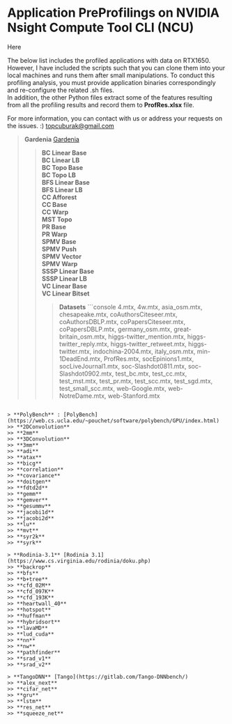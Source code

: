 # Application PreProfilings on NVIDIA Nsight Compute Tool CLI (NCU) 

Here

The below list includes the profiled applications with data on RTX1650. However, I have included the scripts such that you can clone them into your local machines and runs them after small manipulations. To conduct this profiling analysis, you must provide application binaries correspondingly and re-configure the related .sh files. 
 <br> 
In addition, the other Python files extract some of the features resulting from all the profiling results and record them to **ProfRes.xlsx** file. 

For more information, you can contact with us or address your requests on the issues. :) 
topcuburak@gmail.com

> **Gardenia** [Gardenia](https://github.com/chenxuhao/gardenia)  <br> 
>> **BC Linear Base** <br> 
>> **BC Linear LB** <br>
>> **BC Topo Base** <br>
>> **BC Topo LB** <br>
>> **BFS Linear Base** <br>
>> **BFS Linear LB** <br>
>> **CC Afforest** <br>
>> **CC Base** <br>
>> **CC Warp** <br>
>> **MST Topo** <br>
>> **PR Base** <br>
>> **PR Warp** <br>
>> **SPMV Base** <br>
>> **SPMV Push** <br>
>> **SPMV Vector** <br>
>> **SPMV Warp** <br>
>> **SSSP Linear Base** <br>
>> **SSSP Linear LB** <br>
>> **VC Linear Base** <br>
>> **VC Linear Bitset** <br>
>>> **Datasets** ```console
4.mtx, 4w.mtx, asia_osm.mtx, chesapeake.mtx, coAuthorsCiteseer.mtx, coAuthorsDBLP.mtx, coPapersCiteseer.mtx, coPapersDBLP.mtx, germany_osm.mtx, great-britain_osm.mtx, higgs-twitter_mention.mtx, higgs-twitter_reply.mtx, higgs-twitter_retweet.mtx, higgs-twitter.mtx, indochina-2004.mtx, italy_osm.mtx, min-1DeadEnd.mtx, ProfRes.mtx, socEpinions1.mtx, socLiveJournal1.mtx, soc-Slashdot0811.mtx, soc-Slashdot0902.mtx, test_bc.mtx, test_cc.mtx, test_mst.mtx, test_pr.mtx, test_scc.mtx, test_sgd.mtx, test_small_scc.mtx, web-Google.mtx, web-NotreDame.mtx, web-Stanford.mtx
``` 

> **PolyBench** : [PolyBench](https://web.cs.ucla.edu/~pouchet/software/polybench/GPU/index.html)
>> **2DConvolution**
>> **2mm**
>> **3DConvolution**
>> **3mm**
>> **adi**
>> **atax**
>> **bicg**
>> **correlation**
>> **covariance**
>> **doitgen**
>> **fdtd2d**
>> **gemm**
>> **gemver**
>> **gesummv**
>> **jacobi1d**
>> **jacobi2d**
>> **lu**
>> **mvt**
>> **syr2k**
>> **syrk**

> **Rodinia-3.1** [Rodinia 3.1](https://www.cs.virginia.edu/rodinia/doku.php)
>> **backrop**
>> **bfs**
>> **b+tree**
>> **cfd_02M**
>> **cfd_097K**
>> **cfd_193K**
>> **heartwall_40**
>> **hotspot**
>> **huffman**
>> **hybridsort**
>> **lavaMD**
>> **lud_cuda**
>> **nn**
>> **nw**
>> **pathfinder**
>> **srad_v1**
>> **srad_v2**

> **TangoDNN** [Tango](https://gitlab.com/Tango-DNNbench/)
>> **alex_next**
>> **cifar_net**
>> **gru**
>> **lstm**
>> **res_net**
>> **squeeze_net**






